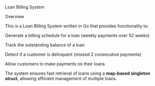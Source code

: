 Loan Billing System

Overview

This is a Loan Billing System written in Go that provides functionality to:

Generate a billing schedule for a loan (weekly payments over 52 weeks)

Track the outstanding balance of a loan

Detect if a customer is delinquent (missed 2 consecutive payments)

Allow customers to make payments on their loans

The system ensures fast retrieval of loans using a **map-based singleton struct**, allowing efficient management of multiple loans.